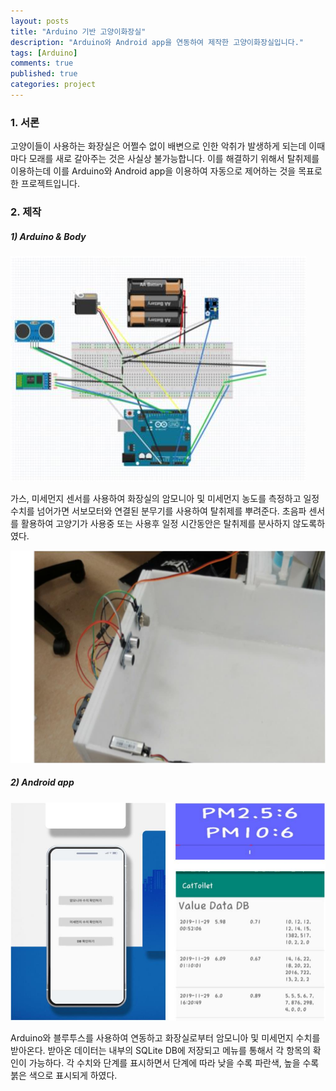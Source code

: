 ```yaml
---
layout: posts
title: "Arduino 기반 고양이화장실"
description: "Arduino와 Android app을 연동하여 제작한 고양이화장실입니다."
tags: [Arduino]
comments: true
published: true
categories: project
---
```




### 1. 서론

고양이들이 사용하는 화장실은 어쩔수 없이 배변으로 인한 악취가 발생하게 되는데 이때마다 모래를 새로 갈아주는 것은 사실상 불가능합니다. 이를 해결하기 위해서 탈취제를 이용하는데 이를 Arduino와 Android app을 이용하여 자동으로 제어하는 것을 목표로한 프로젝트입니다.



### 2. 제작

##### 1) Arduino & Body

![cat_arduino](https://raw.githubusercontent.com/JunYong96/JunYong96.github.io/master/_images/cat_arduino.jpg)



가스, 미세먼지 센서를 사용하여 화장실의 암모니아 및 미세먼지 농도를 측정하고 일정 수치를 넘어가면 서보모터와 연결된 분무기를 사용하여 탈취제를 뿌려준다. 초음파 센서를 활용하여 고양기가 사용중 또는 사용후 일정 시간동안은 탈취제를 분사하지 않도록하였다.



![cat_body](https://raw.githubusercontent.com/JunYong96/JunYong96.github.io/master/_images/cat_body.jpg)





##### 2)  Android app

![cat_app](https://raw.githubusercontent.com/JunYong96/JunYong96.github.io/master/_images/cat_app.jpg)



Arduino와 블루투스를 사용하여 연동하고 화장실로부터 암모니아 및 미세먼지 수치를 받아온다. 받아온 데이터는 내부의 SQLite DB에 저장되고 메뉴를 통해서 각 항목의 확인이 가능하다. 각 수치와 단계를 표시하면서 단계에 따라 낮을 수록 파란색, 높을 수록 붉은 색으로 표시되게 하였다.